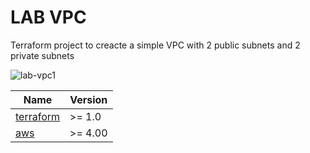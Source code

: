 # LAB VPC #


Terraform project to creacte a simple VPC with 2 public subnets and 2 private subnets

![lab-vpc1](https://github.com/danielmagevski/terraform-lab-vpc/assets/10622331/abd2ce3d-9fc7-4c37-86bd-9ec59191bb1e)


| Name | Version |
|------|---------|
| <a name="requirement_terraform"></a> [terraform](#requirement\_terraform) | >= 1.0 |
| <a name="requirement_aws"></a> [aws](#requirement\_aws) | >= 4.00 |
